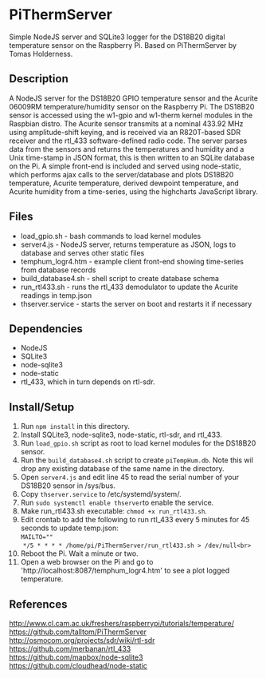 PiThermServer
=============

Simple NodeJS server and SQLite3 logger for the DS18B20 digital temperature sensor on the Raspberry Pi.  Based on PiThermServer by Tomas Holderness.

Description
-----------
A NodeJS server for the DS18B20 GPIO temperature sensor and the Acurite 06009RM temperature/humidity sensor on the Raspberry Pi. The DS18B20 sensor is accessed using the w1-gpio and w1-therm kernel modules in the Raspbian distro. The Acurite sensor transmits at a nominal 433.92 MHz using amplitude-shift keying, and is received via an R820T-based SDR receiver and the rtl_433 software-defined radio code.  The server parses data from the sensors and returns the temperatures and humidity and a Unix time-stamp in JSON format, this is then written to an SQLite database on the Pi. A simple front-end is included and served using node-static, which performs ajax calls to the server/database and plots DS18B20 temperature, Acurite temperature, derived dewpoint temperature, and Acurite humidity from a time-series, using the highcharts JavaScript library.

Files
-----
* load_gpio.sh - bash commands to load kernel modules
* server4.js - NodeJS server, returns temperature as JSON, logs to database and serves other static files
* temphum_logr4.htm - example client front-end showing time-series from database records
* build_database4.sh - shell script to create database schema
* run_rtl433.sh - runs the rtl_433 demodulator to update the Acurite readings in temp.json
* thserver.service - starts the server on boot and restarts it if necessary

Dependencies
------------
* NodeJS
* SQLite3
* node-sqlite3
* node-static
* rtl_433, which in turn depends on rtl-sdr.

Install/Setup
-------------
1. Run `npm install` in this directory.
2. Install SQLite3, node-sqlite3, node-static, rtl-sdr, and rtl_433.
3. Run `load_gpio.sh` script as root to load kernel modules for the DS18B20 sensor.
4. Run the `build_database4.sh` script to create `piTempHum.db`. Note this wil drop any existing database of the same name in the directory.
5. Open `server4.js` and edit line 45 to read the serial number of your DS18B20 sensor in /sys/bus.
6. Copy `thserver.service` to /etc/systemd/system/.
7. Run `sudo systemctl enable thserver`to enable the service.
8. Make run_rtl433.sh executable:  `chmod +x run_rtl433.sh`.
9. Edit crontab to add the following to run rtl_433 every 5 minutes for 45 seconds to update temp.json:<br>
   `MAILTO=""`<br>
  `*/5 * * * * /home/pi/PiThermServer/run_rtl433.sh > /dev/null<br>`
10. Reboot the Pi.  Wait a minute or two.
11. Open a web browser on the Pi and go to 'http://localhost:8087/temphum_logr4.htm' to see a plot logged temperature. 

References
----------
http://www.cl.cam.ac.uk/freshers/raspberrypi/tutorials/temperature/<br>
https://github.com/talltom/PiThermServer<br>
http://osmocom.org/projects/sdr/wiki/rtl-sdr<br>
https://github.com/merbanan/rtl_433<br>
https://github.com/mapbox/node-sqlite3<br>
https://github.com/cloudhead/node-static<br>

